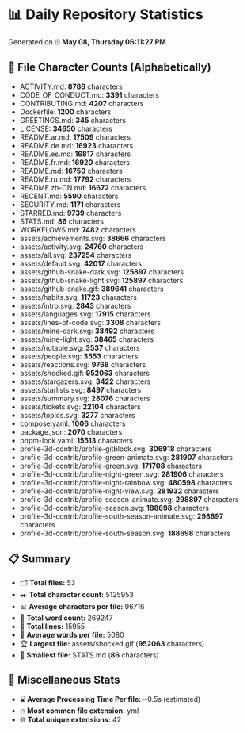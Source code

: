 # 📊 Daily Repository Statistics
Generated on ⏰ **May 08, Thursday 06:11:27 PM**

## 📂 File Character Counts (Alphabetically)
- ACTIVITY.md: **8786** characters
- CODE_OF_CONDUCT.md: **3391** characters
- CONTRIBUTING.md: **4207** characters
- Dockerfile: **1200** characters
- GREETINGS.md: **345** characters
- LICENSE: **34650** characters
- README.ar.md: **17509** characters
- README.de.md: **16923** characters
- README.es.md: **16817** characters
- README.fr.md: **16920** characters
- README.md: **16750** characters
- README.ru.md: **17792** characters
- README.zh-CN.md: **16672** characters
- RECENT.md: **5590** characters
- SECURITY.md: **1171** characters
- STARRED.md: **9739** characters
- STATS.md: **86** characters
- WORKFLOWS.md: **7482** characters
- assets/achievements.svg: **38666** characters
- assets/activity.svg: **24760** characters
- assets/all.svg: **237254** characters
- assets/default.svg: **42017** characters
- assets/github-snake-dark.svg: **125897** characters
- assets/github-snake-light.svg: **125897** characters
- assets/github-snake.gif: **389641** characters
- assets/habits.svg: **11723** characters
- assets/intro.svg: **2843** characters
- assets/languages.svg: **17915** characters
- assets/lines-of-code.svg: **3308** characters
- assets/mine-dark.svg: **38492** characters
- assets/mine-light.svg: **38465** characters
- assets/notable.svg: **3537** characters
- assets/people.svg: **3553** characters
- assets/reactions.svg: **9768** characters
- assets/shocked.gif: **952063** characters
- assets/stargazers.svg: **3422** characters
- assets/starlists.svg: **8497** characters
- assets/summary.svg: **28076** characters
- assets/tickets.svg: **22104** characters
- assets/topics.svg: **3277** characters
- compose.yaml: **1006** characters
- package.json: **2070** characters
- pnpm-lock.yaml: **15513** characters
- profile-3d-contrib/profile-gitblock.svg: **306918** characters
- profile-3d-contrib/profile-green-animate.svg: **281907** characters
- profile-3d-contrib/profile-green.svg: **171708** characters
- profile-3d-contrib/profile-night-green.svg: **281906** characters
- profile-3d-contrib/profile-night-rainbow.svg: **480598** characters
- profile-3d-contrib/profile-night-view.svg: **281932** characters
- profile-3d-contrib/profile-season-animate.svg: **298897** characters
- profile-3d-contrib/profile-season.svg: **188698** characters
- profile-3d-contrib/profile-south-season-animate.svg: **298897** characters
- profile-3d-contrib/profile-south-season.svg: **188698** characters

## 📋 Summary
- 🗂️ **Total files:** 53
- ✒️ **Total character count:** 5125953
- 📊 **Average characters per file:** 96716
- 📝 **Total word count:** 269247
- 🧾 **Total lines:** 15955
- 📐 **Average words per file:** 5080
- 🏆 **Largest file:** assets/shocked.gif (**952063** characters)
- 🥉 **Smallest file:** STATS.md (**86** characters)

## 🌟 Miscellaneous Stats
- ⌛ **Average Processing Time Per file:** ~0.5s (estimated)
- 🔥 **Most common file extension:** yml
- 🌐 **Total unique extensions:** 42
